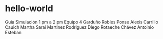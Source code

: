 # hello-world
Guia
Simulación 1 pm a 2 pm 
Equipo 4
Garduño Robles Ponse Alexis 
Carrillo Cauich Martha Sarai 
Martinez Rodriguez Diego
Rotaeche Chávez Antoinio Esteban 
